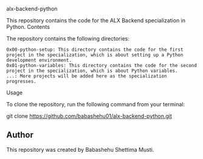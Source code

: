 alx-backend-python

This repository contains the code for the ALX Backend specialization in Python.
Contents

The repository contains the following directories:

    0x00-python-setup: This directory contains the code for the first project in the specialization, which is about setting up a Python development environment.
    0x01-python-variables: This directory contains the code for the second project in the specialization, which is about Python variables.
    ...: More projects will be added here as the specialization progresses.

Usage

To clone the repository, run the following command from your terminal:

git clone https://github.com/babashehu01/alx-backend-python.git

## Author

This repository was created by Babashehu Shettima Musti.
